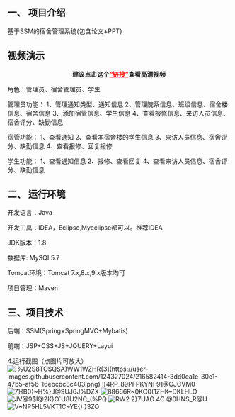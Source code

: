 

## 一、 项目介绍
基于SSM的宿舍管理系统(包含论文+PPT)
<h2 id="uee142c35" class="ne-p"><span class="ne-text">视频演示</span></h2>
<p style="text-align: center;"><strong><span class="ne-text">建议点击这个</span><a style="color: #ff0000;" href="https://www.bilibili.com/video/BV1eD4y1E7XV/?spm_id_from=333.999.0.0&amp;vd_source=b5789de9f485ad6d0cfaeca1ad4b230c">“链接”</a>查看高清视频</strong></p>
角色：管理员、宿舍管理员、学生

管理员功能：
  1、管理通知类型、通知信息
  2、管理院系信息、班级信息、宿舍楼信息、宿舍信息
  3、添加宿管信息、学生信息
  4、查看报修信息、来访人员信息、宿舍评分、缺勤信息

宿管功能：
  1、查看通知
  2、查看本宿舍楼的学生信息
  3、来访人员信息、宿舍评分、缺勤信息
  4、查看报修、回复报修

学生功能：
  1、查看通知信息
  2、报修、查看回复
  4、查看来访人员信息、宿舍评分、缺勤信息
## 二、 运行环境
  开发语言：Java

  开发工具：IDEA，Eclipse,Myeclipse都可以。推荐IDEA

  JDK版本：1.8

  数据库: MySQL5.7

  Tomcat环境：Tomcat 7.x,8.x,9.x版本均可

项目管理：Maven

## 三、项目技术
  后端：SSM(Spring+SpringMVC+Mybatis)

  前端：JSP+CSS+JS+JQUERY+Layui

4.运行截图（点图片可放大）
![}%U2S8TO`$QSA)WW1WZHR{3](https://user-images.githubusercontent.com/124327024/216582414-3dd0ea1e-30e1-47b5-af56-16ebcbc8c403.png)
![4RP_89PFPKYNF91@CJC`VM0](https://user-images.githubusercontent.com/124327024/216582424-ca2872f9-7dc7-4232-b53d-95c0c8fd53df.png)
![7}{B0}~H%}J$@9UJ6J$%DZX](https://user-images.githubusercontent.com/124327024/216582427-7410df19-de28-4cd2-aff2-2f32b3d4c85f.png)
![88666R~0KO0(1ZHK~DKLHLO](https://user-images.githubusercontent.com/124327024/216582432-dbd59cd6-10de-4564-887c-853b97328688.png)
![JV@9$I@2K}O`U8U2NC_(%PQ](https://user-images.githubusercontent.com/124327024/216582434-cceff9cd-b5d4-4804-b425-4894dfa767ca.png)
![RW2 2}7UAO 4C @0HNS_R@U](https://user-images.githubusercontent.com/124327024/216582439-c5044296-cabc-46f8-a563-e857a11a84eb.png)
![V~NP5HL5VKT1C~YE{) }3ZQ](https://user-images.githubusercontent.com/124327024/216582443-ee4b1763-2e48-4bb7-8ea4-a78161b17cbe.png)

